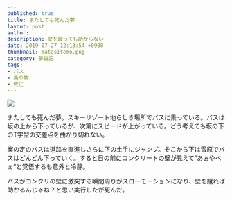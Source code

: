 ```yaml
---
published: true
title: またしても死んだ夢
layout: post
author: 
description: 壁を蹴っても助からない
date: 2019-07-27 12:13:54 +0900
thumbnail: matasitemo.png
category: 夢日記
tags:
- バス
- 乗り物
- 死亡
---
```


![]({{site.baseurl}}/assets/img/matasitemo.png)

またしても死んだ夢。スキーリゾート地らしき場所でバスに乗っている。バスは坂の上から下っているが、次第にスピードが上がっている。どう考えても坂の下のT字型の交差点を曲がり切れない。

案の定のバスは道路を直進しさらに下の土手にジャンプ。そこから下は雪原でバスはどんどん下っていく。すると目の前にコンクリートの壁が見えて”あぁやべぇ”と覚悟するも意外と冷静。

バスがコンクリの壁に激突する瞬間周りがスローモーションになり、壁を蹴れば助かるんじゃね？と思い実行したが死んだ。
